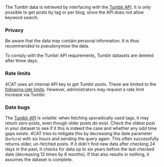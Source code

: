 The Tumblr data is retrieved by interfacing with the [Tumblr API](https://api.tumblr.com).
It is only possible to get posts by tag or per blog, since the API does not allow keyword search.

### Privacy
Be aware that the data may contain personal information. It is thus recommended to pseudonymise the data.

To comply with the Tumblr API requirements, Tumblr datasets are deleted after three days. 

### Rate limits
4CAT uses an internal API key to get Tumblr posts. These are limited to the
[following rate limits](https://www.tumblr.com/docs/en/api/v2#rate-limits). However, administrators
may request a rate limit increase via Tumblr.

### Date bugs
The [Tumblr API](https://api.tumblr.com) is volatile: when fetching sporadically used 
tags, it may return zero posts, even though older posts *do* exist. Check the oldest post in 
your dataset to see if it this is indeed the case and whether any odd time gaps exists.
4CAT tries to mitigate this by decreasing the date parameter (<code>before</code>) with
six hours and sending the query again. This often successfully returns older, un-fetched posts.
If it didn't find new data after checking 24 days in the past, it checks for data up to six years
before the last checked date (decreasing 12 times by 6 months). If that also results in nothing,
it assumes the dataset is complete.